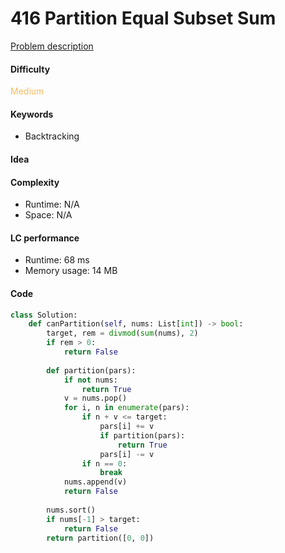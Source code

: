 416 Partition Equal Subset Sum
=======================
[Problem description](https://leetcode.com/problems/partition-equal-subset-sum/)

#### Difficulty
<span style="color:#FABC60">Medium</span>

#### Keywords
- Backtracking

#### Idea


#### Complexity
- Runtime: N/A
- Space: N/A
  
#### LC performance
- Runtime: 68 ms
- Memory usage: 14 MB

#### Code
```python
class Solution:
    def canPartition(self, nums: List[int]) -> bool:
        target, rem = divmod(sum(nums), 2)
        if rem > 0:
            return False
        
        def partition(pars):
            if not nums:
                return True
            v = nums.pop()
            for i, n in enumerate(pars):
                if n + v <= target:
                    pars[i] += v
                    if partition(pars):
                        return True
                    pars[i] -= v
                if n == 0:
                    break
            nums.append(v)
            return False
        
        nums.sort()
        if nums[-1] > target:
            return False
        return partition([0, 0])
```